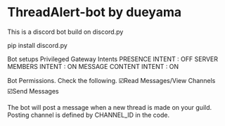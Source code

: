 # ThreadAlert-bot by dueyama

This is a discord bot build on discord.py

pip install discord.py

Bot setups
  Privileged Gateway Intents
    PRESENCE INTENT : OFF
    SERVER MEMBERS INTENT : ON
    MESSAGE CONTENT INTENT : ON

  Bot Permissions. Check the following.
    ☑️Read Messages/View Channels
    ☑️Send Messages

The bot will post a message when a new thread is made on your guild. Posting channel is defined by CHANNEL_ID in the code.
